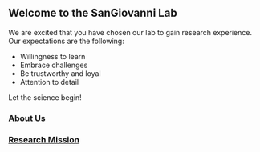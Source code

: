 ## Welcome to the SanGiovanni Lab

We are excited that you have chosen our lab to gain research experience. Our expectations are the following:

- Willingness to learn
- Embrace challenges
- Be trustworthy and loyal
- Attention to detail

Let the science begin!

### [About Us](https://github.com/dlgeiser/Onboarding/blob/master/subfolder/About.md)  

### [Research Mission](https://github.com/dlgeiser/Onboarding/blob/master/subfolder/Mission.md)
